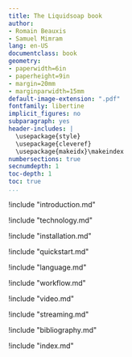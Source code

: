 ```yaml
---
title: The Liquidsoap book
author:
- Romain Beauxis
- Samuel Mimram
lang: en-US
documentclass: book
geometry:
- paperwidth=6in
- paperheight=9in
- margin=20mm
- marginparwidth=15mm
default-image-extension: ".pdf"
fontfamily: libertine
implicit_figures: no
subparagraph: yes
header-includes: |
  \usepackage{style}
  \usepackage{cleveref}
  \usepackage{makeidx}\makeindex
numbersections: true
secnumdepth: 1
toc-depth: 1
toc: true
...
```

!include "introduction.md"

!include "technology.md"

!include "installation.md"

!include "quickstart.md"

!include "language.md"

!include "workflow.md"

!include "video.md"

!include "streaming.md"

<!-- !include "faq.md" -->

<!-- !include "reference.md" -->

<!-- !include "conclusion.md" -->

!include "bibliography.md"

!include "index.md"
